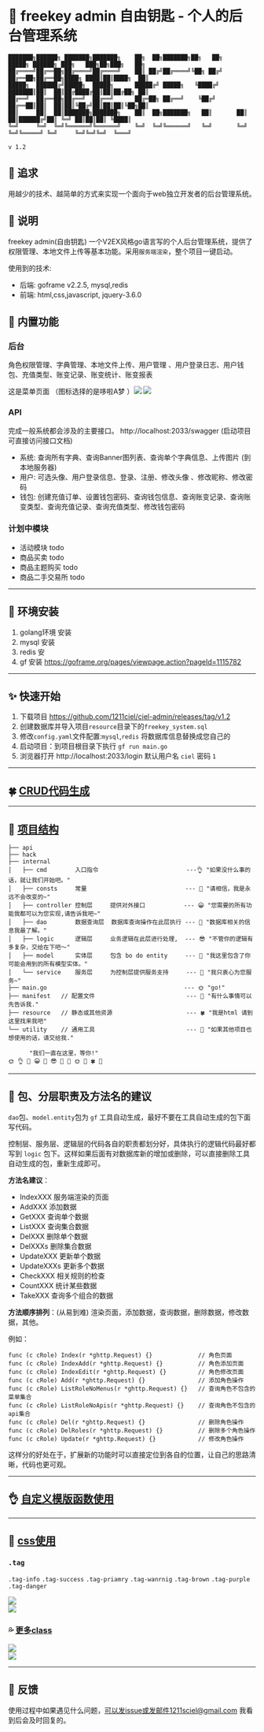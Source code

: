 # 🍉 freekey admin 自由钥匙 - 个人的后台管理系统

```
███████╗██████╗ ███████╗███████╗    ██╗  ██╗███████╗██╗   ██╗     █████╗ ██████╗ ███╗   ███╗██╗███╗   ██╗
██╔════╝██╔══██╗██╔════╝██╔════╝    ██║ ██╔╝██╔════╝╚██╗ ██╔╝    ██╔══██╗██╔══██╗████╗ ████║██║████╗  ██║
█████╗  ██████╔╝█████╗  █████╗      █████╔╝ █████╗   ╚████╔╝     ███████║██║  ██║██╔████╔██║██║██╔██╗ ██║
██╔══╝  ██╔══██╗██╔══╝  ██╔══╝      ██╔═██╗ ██╔══╝    ╚██╔╝      ██╔══██║██║  ██║██║╚██╔╝██║██║██║╚██╗██║
██║     ██║  ██║███████╗███████╗    ██║  ██╗███████╗   ██║       ██║  ██║██████╔╝██║ ╚═╝ ██║██║██║ ╚████║
╚═╝     ╚═╝  ╚═╝╚══════╝╚══════╝    ╚═╝  ╚═╝╚══════╝   ╚═╝       ╚═╝  ╚═╝╚═════╝ ╚═╝     ╚═╝╚═╝╚═╝  ╚═══╝

v 1.2
```

## 🍓 追求

用越少的技术、越简单的方式来实现一个面向于web独立开发者的后台管理系统。

## 🍌 说明

freekey admin(自由钥匙) 一个V2EX风格go语言写的个人后台管理系统，提供了权限管理、本地文件上传等基本功能。采用`服务端渲染`，整个项目一键启动。

使用到的技术:

- 后端: goframe v2.2.5, mysql,redis
- 前端: html,css,javascript, jquery-3.6.0

## 🍒 内置功能

### 后台

角色权限管理、字典管理、本地文件上传、用户管理 、用户登录日志、用户钱包、充值类型、账变记录、账变统计、账变报表

这是菜单页面 （图标选择的是哆啦A梦 ）![](./documents/home1.png) ![](./documents/home2.png)

### API

完成一般系统都会涉及的主要接口。 http://localhost:2033/swagger (启动项目可直接访问接口文档)

- 系统: 查询所有字典、查询Banner图列表、查询单个字典信息、上传图片 (到本地服务器)
- 用户: 可选头像、用户登录信息、登录、注册、修改头像 、修改昵称、修改密码
- 钱包: 创建充值订单、设置钱包密码、查询钱包信息、查询账变记录、查询账变类型、查询充值记录、查询充值类型、修改钱包密码

### 计划中模块

- 活动模块 todo
- 商品买卖 todo
- 商品主题购买 todo
- 商品二手交易所 todo

---

## 🌸 环境安装

1. golang环境 安装
2. mysql 安装
3. redis 安
4. gf 安装  https://goframe.org/pages/viewpage.action?pageId=1115782

--- 

## ✨️ 快速开始

1. 下载项目 https://github.com/1211ciel/ciel-admin/releases/tag/v1.2
2. 创建数据库并导入项目`resource`目录下的`freekey_system.sql`
3. 修改`config.yaml`文件配置:`mysql`,`redis` 将数据库信息替换成您自己的
4. 启动项目：到项目根目录下执行 `gf run main.go`
5. 浏览器打开 http://localhost:2033/login  默认用户名 `ciel` 密码 `1`

--- 

## 🍀 [CRUD代码生成](https://github.com/1211ciel/ciel-admin/blob/master/documents/gen.md)

--- 

## 🌴 [项目结构](https://goframe.org/pages/viewpage.action?pageId=30740166)

```text
├── api
├── hack
├── internal   
│   ├── cmd        入口指令                         ---👌 "如果没什么事的话，就让我们开始吧。"
│   ├── consts     常量                            --- 🙂 "请相信，我是永远不会改变的~"
│   ├── controller 控制层     提供对外接口           --- 😀 "您需要的所有功能我都可以为您实现,请告诉我吧~"
│   ├── dao        数据查询层  数据库查询操作在此层执行 --- 🤪 "数据库相关的信息我最了解。"
│   ├── logic      逻辑层     业务逻辑在此层进行处理,  --- 😎 "不管你的逻辑有多复杂，交给在下吧～"
│   ├── model      实体层     包含 bo do entity     --- 🤗 "我这里包含了你可能会用到的所有模型实体。"
│   └── service    服务层     为控制层提供服务支持     --- 🙂 "我只衷心为您服务~"
├── main.go                                       --- 🌞 "go!"
├── manifest   // 配置文件                          --- 🌼 "有什么事情可以先告诉我."
├── resource   // 静态或其他资源                     --- 🍀 "我是html 请到这里找来我吧"
└── utility    // 通用工具                          --- 🐶 "如果其他项目也想使用的话，请交给我."

      "我们一直在这里，等你!"
🌞 👌 🙂 😀 🤪 😎 🤗 🙂 🌞 🌼 🍀 🐶  
```

--- 

## 🌼 包、分层职责及方法名的建议

`dao`包、`model.entity`包为 `gf` 工具自动生成，最好不要在工具自动生成的包下面写代码。

控制层、服务层、逻辑层的代码各自的职责都划分好，具体执行的逻辑代码最好都写到 `logic` 包下。这样如果后面有对数据库新的增加或删除，可以直接删除工具自动生成的包，重新生成即可。

**方法名建议**：

- IndexXXX 服务端渲染的页面
- AddXXX 添加数据
- GetXXX 查询单个数据
- ListXXX 查询集合数据
- DelXXX 删除单个数据
- DelXXXs 删除集合数据
- UpdateXXX 更新单个数据
- UpdateXXXs 更新多个数据
- CheckXXX 相关规则的检查
- CountXXX 统计某些数据
- TakeXXX 查询多个组合的数据

**方法顺序排列**：(从易到难) 渲染页面，添加数据，查询数据，删除数据，修改数据，其他。

例如：

```text
func (c cRole) Index(r *ghttp.Request) {}             // 角色页面
func (c cRole) IndexAdd(r *ghttp.Request) {}          // 角色添加页面
func (c cRole) IndexEdit(r *ghttp.Request) {}         // 角色修改页面
func (c cRole) Add(r *ghttp.Request) {}               // 添加角色操作
func (c cRole) ListRoleNoMenus(r *ghttp.Request) {}   // 查询角色不包含的菜单集合
func (c cRole) ListRoleNoApis(r *ghttp.Request) {}    // 查询角色不包含的api集合
func (c cRole) Del(r *ghttp.Request) {}               // 删除角色操作
func (c cRole) DelRoles(r *ghttp.Request) {}          // 删除多个角色操作
func (c cRole) Update(r *ghttp.Request) {}            // 修改角色操作
```

这样分的好处在于，扩展新的功能时可以直接定位到各自的位置，让自己的思路清晰，代码也更可观。

---

## 👌 [自定义模版函数使用](./documents/template.md)

---

## 🌈 [css使用](./documents/class.md)

### `.tag`

`.tag-info` `.tag-success` `.tag-priamry` `.tag-wanrnig` `.tag-brown` `.tag-purple` `.tag-danger`

![](./documents/tag.png) <br> ![](./documents/tag2.png)

### 💦 [更多class](https://github.com/1211ciel/ciel-admin/blob/master/documents/class.md)

![](./documents/class1.png) <br>
![](./documents/class2.png)

--- 

## 🥵 反馈

使用过程中如果遇见什么问题，可以发issue或发邮件1211sciel@gmail.com 我看到后会及时回复的。
